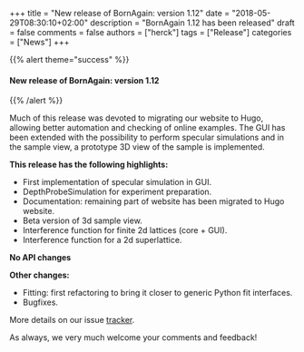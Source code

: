 +++
title = "New release of BornAgain: version 1.12"
date = "2018-05-29T08:30:10+02:00"
description = "BornAgain 1.12 has been released"
draft = false
comments = false
authors = ["herck"]
tags = ["Release"]
categories = ["News"]
+++

{{% alert theme="success" %}}
#### New release of BornAgain: version 1.12
{{% /alert %}}

Much of this release was devoted to migrating our website to Hugo, allowing better automation and checking of online examples. The GUI has been extended with the possibility to perform specular simulations and in the sample view, a prototype 3D view of the sample is implemented.

**This release has the following highlights:**

* First implementation of specular simulation in GUI.
* DepthProbeSimulation for experiment preparation.
* Documentation: remaining part of website has been migrated to Hugo website.
* Beta version of 3d sample view.
* Interference function for finite 2d lattices (core + GUI).
* Interference function for a 2d superlattice.

**No API changes**

**Other changes:**

* Fitting: first refactoring to bring it closer to generic Python fit interfaces.
* Bugfixes.

More details on our issue [tracker](http://apps.jcns.fz-juelich.de/redmine/versions/44).

As always, we very much welcome your comments and feedback!

